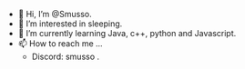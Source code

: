 - 👋 Hi, I’m @Smusso.
- 👀 I’m interested in sleeping.
- 🌱 I’m currently learning Java, c++, python and Javascript.
- 📫 How to reach me ...
  - Discord: smusso .
<!---
Smusso/Smusso is a ✨ special ✨ repository because its `README.md` (this file) appears on your GitHub profile.
You can click the Preview link to take a look at your changes.
--->
